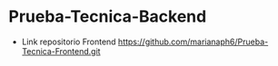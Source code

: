 # Prueba-Tecnica-Backend
 
- Link repositorio Frontend https://github.com/marianaph6/Prueba-Tecnica-Frontend.git